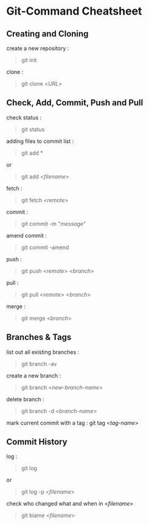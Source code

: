 # Git-Command Cheatsheet

## Creating and Cloning
create a new repository :
> git init

clone :
> git clone <*URL*>


## Check, Add, Commit, Push and Pull
check status :
> git status

adding files to commit list :
> git add *

or

> git add <*filename*>

fetch :
> git fetch <*remote*>

commit :
> git commit -m "*message*"

amend commit :
> git commit -amend

push :
> git push <*remote*> <*branch*>

pull :
> git pull <*remote*> <*branch*>

merge :
> git merge <*branch*>

## Branches & Tags
list out all existing branches :
> git branch -av

create a new branch :
> git branch <*new-branch-name*>

delete branch :
> git branch -d <*branch-name*>

mark current commit with a tag :
git tag <*tag-name*>

## Commit History
log :
> git log

or 

> git log -p <*filename*>

check who changed what and when in <*filename*>
> git blame <*filename*>